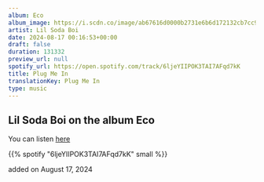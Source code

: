 ```yaml
---
album: Eco
album_image: https://i.scdn.co/image/ab67616d0000b2731e6b6d172132cb7cc9e848db
artist: Lil Soda Boi
date: 2024-08-17 00:16:53+00:00
draft: false
duration: 131332
preview_url: null
spotify_url: https://open.spotify.com/track/6ljeYIIPOK3TAI7AFqd7kK
title: Plug Me In
translationKey: Plug Me In
type: music
---
```


## Lil Soda Boi on the album Eco

You can listen [here](https://open.spotify.com/track/6ljeYIIPOK3TAI7AFqd7kK)

{{% spotify "6ljeYIIPOK3TAI7AFqd7kK" small %}}

added on August 17, 2024